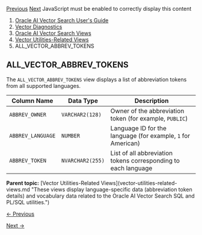 [Previous](vector-utilities-related-views.md) [Next](all_vector_lang.md)
JavaScript must be enabled to correctly display this content

  1. [Oracle AI Vector Search User's Guide](index.md)
  2. [Vector Diagnostics](vector-diagnostics-node.md)
  3. [Oracle AI Vector Search Views](oracle-ai-vector-search-views.md)
  4. [Vector Utilities-Related Views](vector-utilities-related-views.md)
  5. ALL_VECTOR_ABBREV_TOKENS

## ALL_VECTOR_ABBREV_TOKENS

The `ALL_VECTOR_ABBREV_TOKENS` view displays a list of abbreviation tokens
from all supported languages.

Column Name | Data Type | Description  
---|---|---  
`ABBREV_OWNER` |  `VARCHAR2(128)` |  Owner of the abbreviation token (for example, `PUBLIC`)   
`ABBREV_LANGUAGE` |  `NUMBER` |  Language ID for the language (for example, `1` for American)   
`ABBREV_TOKEN` |  `NVARCHAR2(255)` |  List of all abbreviation tokens corresponding to each language  
  
**Parent topic:** [Vector Utilities-Related Views](vector-utilities-related-
views.md "These views display language-specific data \(abbreviation token
details\) and vocabulary data related to the Oracle AI Vector Search SQL and
PL/SQL utilities.")


[← Previous](vector-utilities-related-views.md)

[Next →](all_vector_lang.md)
